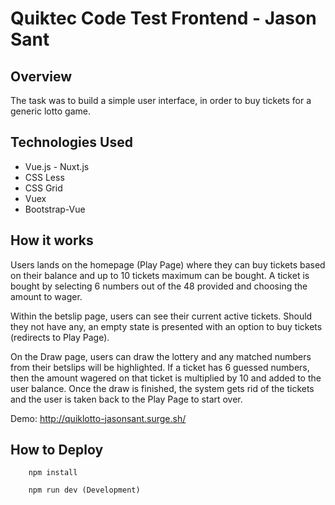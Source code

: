 # Quiktec Code Test Frontend - Jason Sant
## Overview
The task was to build a simple user interface, in order to buy tickets for a generic lotto game.

## Technologies Used
* Vue.js - Nuxt.js
* CSS Less
* CSS Grid
* Vuex
* Bootstrap-Vue

## How it works
Users lands on the homepage (Play Page) where they can buy tickets based on their balance and up to 10 tickets maximum can be bought. A ticket is bought by selecting 6 numbers out of the 48 provided and choosing the amount to wager.

Within the betslip page, users can see their current active tickets. Should they not have any, an empty state is presented with an option to buy tickets (redirects to Play Page).

On the Draw page, users can draw the lottery and any matched numbers from their betslips will be highlighted. If a ticket has 6 guessed numbers, then the amount wagered on that ticket is multiplied by 10 and added to the user balance. Once the draw is finished, the system gets rid of the tickets and the user is taken back to the Play Page to start over.

Demo: http://quiklotto-jasonsant.surge.sh/

## How to Deploy
        npm install

        npm run dev (Development)

